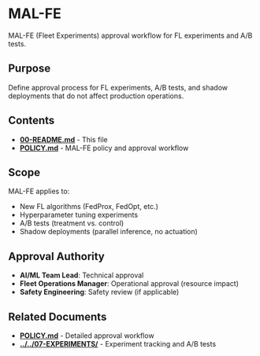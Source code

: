 # MAL-FE

MAL-FE (Fleet Experiments) approval workflow for FL experiments and A/B tests.

## Purpose

Define approval process for FL experiments, A/B tests, and shadow deployments that do not affect production operations.

## Contents

- [**00-README.md**](00-README.md) - This file
- [**POLICY.md**](POLICY.md) - MAL-FE policy and approval workflow

## Scope

MAL-FE applies to:
- New FL algorithms (FedProx, FedOpt, etc.)
- Hyperparameter tuning experiments
- A/B tests (treatment vs. control)
- Shadow deployments (parallel inference, no actuation)

## Approval Authority

- **AI/ML Team Lead**: Technical approval
- **Fleet Operations Manager**: Operational approval (resource impact)
- **Safety Engineering**: Safety review (if applicable)

## Related Documents

- [**POLICY.md**](POLICY.md) - Detailed approval workflow
- [**../../07-EXPERIMENTS/**](../../07-EXPERIMENTS/) -  Experiment tracking and A/B tests
